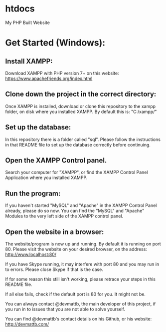 # htdocs
My PHP Built Website

# Get Started (Windows):

## Install XAMPP:
Download XAMPP with PHP version 7+ on this website:
https://www.apachefriends.org/index.html

## Clone down the project in the correct directory:
Once XAMPP is installed, download or clone this repository to the xampp folder, on disk where you
installed XAMPP. By default this is: "C:/xampp/"

## Set up the database:
In this repository there is a folder called "sql". Please follow the instructions in that
README file to set up the database correctly before continuing.

## Open the XAMPP Control panel.
Search your computer for "XAMPP", or find the XAMPP Control Panel Application where
you installed XAMPP.

## Run the program:
If you haven't started "MySQL" and "Apache" in the XAMPP Control Panel already, please do so now.
You can find the "MySQL" and "Apache" Modules to the very left side of the XAMPP control panel.

## Open the website in a browser:
The website/program is now up and running. By default it is running on port 80.
Please visit the website on your desired browser, on the address:
http://www.localhost:80/

If you have Skype running, it may interfere with port 80 and you may run in to errors.
Please close Skype if that is the case.

If for some reason this still isn't working, please retrace your steps in this README
file.

If all else fails, check if the default port is 80 for you. It might not be.

You can always contact @devmattb, the main developer of this project, if you run
in to issues that you are not able to solve yourself.

You can find @devmattb's contact details on his Github, or his website:
http://devmattb.com/
